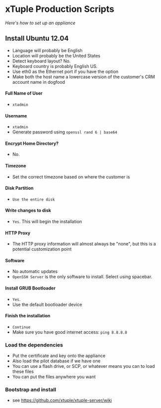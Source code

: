 xTuple Production Scripts
==============

_Here's how to set up an appliance_

## Install Ubuntu 12.04

- Language will probably be English
- Location will probably be the United States
- Detect keyboard layout? No.
- Keyboard country is probably English US.
- Use eth0 as the Ethernet port if you have the option
- Make both the host name a lowercase version of the customer's CRM account name in dogfood
#### Full Name of User
- `xtadmin`
#### Username
- `xtadmin`
- Generate password using `openssl rand 6 | base64`

#### Encrypt Home Directory?
- No.

#### Timezone
- Set the correct timezone based on where the customer is

#### Disk Partition
- `Use the entire disk`

#### Write changes to disk
- `Yes`. This will begin the installation

#### HTTP Proxy
- The HTTP proxy information will almost always be "none", but this is a potential customization point

#### Software
- No automatic updates
- `OpenSSH Server` is the only software to install. Select using spacebar.

#### Install GRUB Bootloader
- `Yes`.
- Use the default bootloader device

#### Finish the installation
- `Continue`
- Make sure you have good internet access: `ping 8.8.8.8`

### Load the dependencies

- Put the certificate and key onto the appliance
- Also load the pilot database if we have one
- You can use a flash drive, or SCP, or whatever means you can to load these files
- You can put the files anywhere you want

### Bootstrap and install

- see https://github.com/xtuple/xtuple-server/wiki
